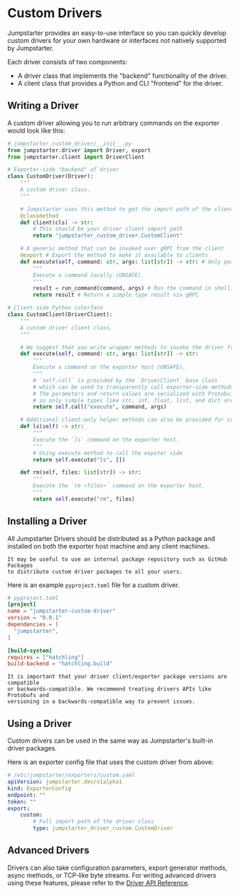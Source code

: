 # Custom Drivers

Jumpstarter provides an easy-to-use interface so you can quickly develop custom
drivers for your own hardware or interfaces not natively supported by Jumpstarter.

Each driver consists of two components:
- A driver class that implements the "backend" functionality of the driver.
- A client class that provides a Python and CLI "frontend" for the driver.

## Writing a Driver

A custom driver allowing you to run arbitrary commands on the exporter would
look like this:

```python
# jumpstarter_custom_driver/__init__.py
from jumpstarter.driver import Driver, export
from jumpstarter.client import DriverClient

# Exporter-side "backend" of driver
class CustomDriver(Driver):
    """
    A custom driver class.
    """

    # Jumpstarter uses this method to get the import path of the client class
    @classmethod
    def client(cls) -> str:
        # This should be your driver client import path
        return "jumpstarter_custom_driver.CustomClient"

    # A generic method that can be invoked over gRPC from the client
    @export # Export the method to make it available to clients
    def execute(self, command: str, args: list[str]) -> str: # Only positional arguments are allowed
        """
        Execute a command locally (UNSAFE).
        """
        result = run_command(command, args) # Run the command in shell, etc.
        return result # Return a simple type result via gRPC

# Client-side Python interface
class CustomClient(DriverClient):
    """
    A custom driver client class.
    """

    # We suggest that you write wrapper methods to invoke the driver from the client
    def execute(self, command: str, args: list[str]) -> str:
        """
        Execute a command on the exporter host (UNSAFE).
        """
        # `self.call` is provided by the `DriverClient` base class
        # which can be used to transparently call exporter-side methods by name.
        # The parameters and return values are serialized with Protobuf,
        # so only simple types like str, int, float, list, and dict are supported.
        return self.call("execute", command, args)

    # Additional client-only helper methods can also be provided for convenience
    def ls(self) -> str:
        """
        Execute the `ls` command on the exporter host.
        """
        # Using execute method to call the expoter side
        return self.execute("ls", [])

    def rm(self, files: list[str]) -> str:
        """
        Execute the `rm <files>` command on the exporter host.
        """
        return self.execute("rm", files)
```

## Installing a Driver

All Jumpstarter Drivers should be distributed as a Python package and installed
on both the exporter host machine and any client machines.

```{tip}
It may be useful to use an internal package repository such as GitHub Packages
to distribute custom driver packages to all your users.
```

Here is an example `pyproject.toml` file for a custom driver.

```toml
# pyproject.toml
[project]
name = "jumpstarter-custom-driver"
version = "0.0.1"
dependencies = [
  "jumpstarter",
]

[build-system]
requires = ["hatchling"]
build-backend = "hatchling.build"
```

```{note}
It is important that your driver client/exporter package versions are compatible
or backwards-compatible. We recommend treating drivers APIs like Protobufs and
versioning in a backwards-compatible way to prevent issues.
```

## Using a Driver

Custom drivers can be used in the same way as Jumpstarter's built-in driver packages.

Here is an exporter config file that uses the custom driver from above:

```yaml
# /etc/jumpstarter/exporters/custom.yaml
apiVersion: jumpstarter.dev/v1alpha1
kind: ExporterConfig
endpoint: ""
token: ""
export:
    custom:
        # Full import path of the driver class
        type: jumpstarter_driver_custom.CustomDriver
```

## Advanced Drivers

Drivers can also take configuration parameters, export generator methods,
async methods, or TCP-like byte streams. For writing advanced drivers using
these features, please refer to the [Driver API Reference](#driver-api).
